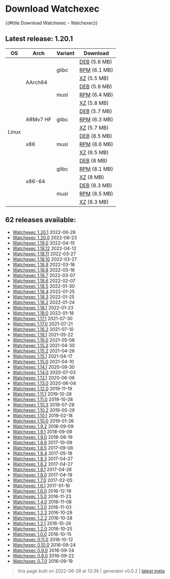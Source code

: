 # Download Watchexec
{{#title Download Watchexec - Watchexec}}

## Latest release: 1.20.1

<table class="downloads">
<thead>
<tr>
<th>OS</th>
<th>Arch</th>
<th>Variant</th>
<th>Download</th>

</tr>
</thead>
<tbody>
<tr>
						<td rowspan="18">Linux</td>
						
<td rowspan="6">AArch64</td>
            
						
<td rowspan="3">glibc</td>
            
<td><a class="download" href="https://github.com/watchexec/watchexec/releases/download/cli-v1.20.1/watchexec-1.20.1-aarch64-unknown-linux-gnu.deb">DEB</a> (5.6 MB)</td>
						
</tr>
					
<tr>
						
						
						
<td><a class="download" href="https://github.com/watchexec/watchexec/releases/download/cli-v1.20.1/watchexec-1.20.1-aarch64-unknown-linux-gnu.rpm">RPM</a> (6.1 MB)</td>
						
</tr>
					
<tr>
						
						
						
<td><a class="download" href="https://github.com/watchexec/watchexec/releases/download/cli-v1.20.1/watchexec-1.20.1-aarch64-unknown-linux-gnu.tar.xz">XZ</a> (5.5 MB)</td>
						
</tr>
					
<tr>
						
						
						
<td rowspan="3">musl</td>
            
<td><a class="download" href="https://github.com/watchexec/watchexec/releases/download/cli-v1.20.1/watchexec-1.20.1-aarch64-unknown-linux-musl.deb">DEB</a> (5.9 MB)</td>
						
</tr>
					
<tr>
						
						
						
<td><a class="download" href="https://github.com/watchexec/watchexec/releases/download/cli-v1.20.1/watchexec-1.20.1-aarch64-unknown-linux-musl.rpm">RPM</a> (6.4 MB)</td>
						
</tr>
					
<tr>
						
						
						
<td><a class="download" href="https://github.com/watchexec/watchexec/releases/download/cli-v1.20.1/watchexec-1.20.1-aarch64-unknown-linux-musl.tar.xz">XZ</a> (5.8 MB)</td>
						
</tr>
					
<tr>
						
						
<td rowspan="3">ARMv7 HF</td>
            
						
<td rowspan="3">glibc</td>
            
<td><a class="download" href="https://github.com/watchexec/watchexec/releases/download/cli-v1.20.1/watchexec-1.20.1-armv7-unknown-linux-gnueabihf.deb">DEB</a> (5.7 MB)</td>
						
</tr>
					
<tr>
						
						
						
<td><a class="download" href="https://github.com/watchexec/watchexec/releases/download/cli-v1.20.1/watchexec-1.20.1-armv7-unknown-linux-gnueabihf.rpm">RPM</a> (6.3 MB)</td>
						
</tr>
					
<tr>
						
						
						
<td><a class="download" href="https://github.com/watchexec/watchexec/releases/download/cli-v1.20.1/watchexec-1.20.1-armv7-unknown-linux-gnueabihf.tar.xz">XZ</a> (5.7 MB)</td>
						
</tr>
					
<tr>
						
						
<td rowspan="3">x86</td>
            
						
<td rowspan="3">musl</td>
            
<td><a class="download" href="https://github.com/watchexec/watchexec/releases/download/cli-v1.20.1/watchexec-1.20.1-i686-unknown-linux-musl.deb">DEB</a> (8.5 MB)</td>
						
</tr>
					
<tr>
						
						
						
<td><a class="download" href="https://github.com/watchexec/watchexec/releases/download/cli-v1.20.1/watchexec-1.20.1-i686-unknown-linux-musl.rpm">RPM</a> (8.6 MB)</td>
						
</tr>
					
<tr>
						
						
						
<td><a class="download" href="https://github.com/watchexec/watchexec/releases/download/cli-v1.20.1/watchexec-1.20.1-i686-unknown-linux-musl.tar.xz">XZ</a> (8.5 MB)</td>
						
</tr>
					
<tr>
						
						
<td rowspan="6">x86-64</td>
            
						
<td rowspan="3">glibc</td>
            
<td><a class="download" href="https://github.com/watchexec/watchexec/releases/download/cli-v1.20.1/watchexec-1.20.1-x86_64-unknown-linux-gnu.deb">DEB</a> (8 MB)</td>
						
</tr>
					
<tr>
						
						
						
<td><a class="download" href="https://github.com/watchexec/watchexec/releases/download/cli-v1.20.1/watchexec-1.20.1-x86_64-unknown-linux-gnu.rpm">RPM</a> (8.1 MB)</td>
						
</tr>
					
<tr>
						
						
						
<td><a class="download" href="https://github.com/watchexec/watchexec/releases/download/cli-v1.20.1/watchexec-1.20.1-x86_64-unknown-linux-gnu.tar.xz">XZ</a> (8 MB)</td>
						
</tr>
					
<tr>
						
						
						
<td rowspan="3">musl</td>
            
<td><a class="download" href="https://github.com/watchexec/watchexec/releases/download/cli-v1.20.1/watchexec-1.20.1-x86_64-unknown-linux-musl.deb">DEB</a> (8.3 MB)</td>
						
</tr>
					
<tr>
						
						
						
<td><a class="download" href="https://github.com/watchexec/watchexec/releases/download/cli-v1.20.1/watchexec-1.20.1-x86_64-unknown-linux-musl.rpm">RPM</a> (8.5 MB)</td>
						
</tr>
					
<tr>
						
						
						
<td><a class="download" href="https://github.com/watchexec/watchexec/releases/download/cli-v1.20.1/watchexec-1.20.1-x86_64-unknown-linux-musl.tar.xz">XZ</a> (8.3 MB)</td>
						
</tr>
					</tbody>
</table>


## 62 releases available:


- [Watchexec 1.20.1](./1.20.1/index.md) 2022-06-28
- [Watchexec 1.20.0](./1.20.0/index.md) 2022-06-23
- [Watchexec 1.19.0](./1.19.0/index.md) 2022-04-15
- [Watchexec 1.18.12](./1.18.12/index.md) 2022-04-12
- [Watchexec 1.18.11](./1.18.11/index.md) 2022-03-27
- [Watchexec 1.18.10](./1.18.10/index.md) 2022-03-27
- [Watchexec 1.18.9](./1.18.9/index.md) 2022-03-18
- [Watchexec 1.18.8](./1.18.8/index.md) 2022-03-16
- [Watchexec 1.18.7](./1.18.7/index.md) 2022-03-07
- [Watchexec 1.18.6](./1.18.6/index.md) 2022-02-07
- [Watchexec 1.18.5](./1.18.5/index.md) 2022-01-30
- [Watchexec 1.18.4](./1.18.4/index.md) 2022-01-25
- [Watchexec 1.18.3](./1.18.3/index.md) 2022-01-25
- [Watchexec 1.18.2](./1.18.2/index.md) 2022-01-24
- [Watchexec 1.18.1](./1.18.1/index.md) 2022-01-23
- [Watchexec 1.18.0](./1.18.0/index.md) 2022-01-18
- [Watchexec 1.17.1](./1.17.1/index.md) 2021-07-30
- [Watchexec 1.17.0](./1.17.0/index.md) 2021-07-21
- [Watchexec 1.16.2](./1.16.2/index.md) 2021-07-10
- [Watchexec 1.16.1](./1.16.1/index.md) 2021-05-22
- [Watchexec 1.16.0](./1.16.0/index.md) 2021-05-08
- [Watchexec 1.15.3](./1.15.3/index.md) 2021-04-30
- [Watchexec 1.15.2](./1.15.2/index.md) 2021-04-26
- [Watchexec 1.15.1](./1.15.1/index.md) 2021-04-17
- [Watchexec 1.15.0](./1.15.0/index.md) 2021-04-10
- [Watchexec 1.14.1](./1.14.1/index.md) 2020-09-30
- [Watchexec 1.14.0](./1.14.0/index.md) 2020-07-03
- [Watchexec 1.13.1](./1.13.1/index.md) 2020-06-06
- [Watchexec 1.13.0](./1.13.0/index.md) 2020-06-04
- [Watchexec 1.12.0](./1.12.0/index.md) 2019-11-19
- [Watchexec 1.11.1](./1.11.1/index.md) 2019-10-28
- [Watchexec 1.11.0](./1.11.0/index.md) 2019-10-28
- [Watchexec 1.10.3](./1.10.3/index.md) 2019-07-29
- [Watchexec 1.10.2](./1.10.2/index.md) 2019-05-29
- [Watchexec 1.10.1](./1.10.1/index.md) 2019-02-18
- [Watchexec 1.10.0](./1.10.0/index.md) 2019-01-26
- [Watchexec 1.9.2](./1.9.2/index.md) 2018-09-09
- [Watchexec 1.9.1](./1.9.1/index.md) 2018-09-09
- [Watchexec 1.9.0](./1.9.0/index.md) 2018-08-19
- [Watchexec 1.8.6](./1.8.6/index.md) 2017-10-09
- [Watchexec 1.8.5](./1.8.5/index.md) 2017-09-08
- [Watchexec 1.8.4](./1.8.4/index.md) 2017-05-18
- [Watchexec 1.8.3](./1.8.3/index.md) 2017-04-27
- [Watchexec 1.8.2](./1.8.2/index.md) 2017-04-27
- [Watchexec 1.8.1](./1.8.1/index.md) 2017-04-26
- [Watchexec 1.8.0](./1.8.0/index.md) 2017-04-19
- [Watchexec 1.7.0](./1.7.0/index.md) 2017-02-05
- [Watchexec 1.6.1](./1.6.1/index.md) 2017-01-16
- [Watchexec 1.6.0](./1.6.0/index.md) 2016-12-19
- [Watchexec 1.5.0](./1.5.0/index.md) 2016-11-23
- [Watchexec 1.4.0](./1.4.0/index.md) 2016-11-08
- [Watchexec 1.3.0](./1.3.0/index.md) 2016-11-03
- [Watchexec 1.2.3](./1.2.3/index.md) 2016-10-29
- [Watchexec 1.2.2](./1.2.2/index.md) 2016-10-28
- [Watchexec 1.2.1](./1.2.1/index.md) 2016-10-26
- [Watchexec 1.2.0](./1.2.0/index.md) 2016-10-25
- [Watchexec 1.0.0](./1.0.0/index.md) 2016-10-15
- [Watchexec 0.11.0](./0.11.0/index.md) 2016-10-12
- [Watchexec 0.10.0](./0.10.0/index.md) 2016-09-24
- [Watchexec 0.9.0](./0.9.0/index.md) 2016-09-24
- [Watchexec 0.8.0](./0.8.0/index.md) 2016-09-22
- [Watchexec 0.7.0](./0.7.0/index.md) 2016-09-19


>	
>	this page built on 2022-06-28 at 13:36
>	| generator v0.0.2
>	| [latest meta](latest.json)

